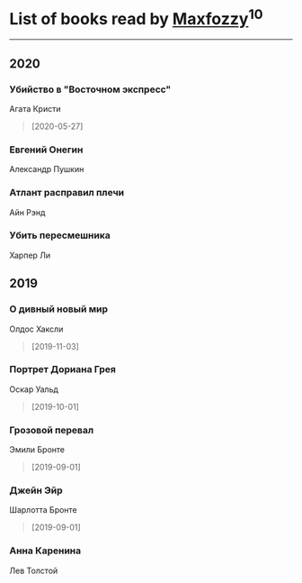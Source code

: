 # List of books read by [Maxfozzy](https://plus.google.com/u/0/107378796665154363606/)<sup>10</sup>
---

## 2020

### Убийство в "Восточном экспресс"
Агата Кристи
> [2020-05-27] 


### Евгений Онегин
Александр Пушкин


### Атлант расправил плечи
Айн Рэнд


### Убить пересмешника
Харпер Ли



## 2019

### О дивный новый мир
Олдос Хаксли
> [2019-11-03] 


### Портрет Дориана Грея
Оскар Уальд
> [2019-10-01] 


### Грозовой перевал
Эмили Бронте
> [2019-09-01] 


### Джейн Эйр
Шарлотта Бронте
> [2019-09-01] 


### Анна Каренина
Лев Толстой




